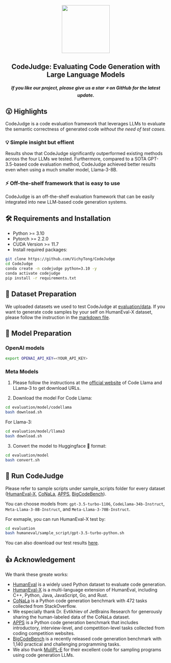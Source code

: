 <p align="center">
    <img src="https://i.postimg.cc/4NmYh6Kq/logo.png" width="150" style="margin-bottom: 0.2;"/>
<p>
<h2 align="center"> CodeJudge: Evaluating Code Generation with Large Language Models</h2>
<h5 align="center"> If you like our project, please give us a star ⭐ on GitHub for the latest update.  </h2>

## 😮 Highlights
CodeJudge is a code evaluation framework that leverages LLMs to evaluate the semantic correctness of generated code *without the need of test cases*. 

### 💡 Simple insight but effient
Results show that CodeJudge significantly outperformed existing methods across the four LLMs we tested. Furthermore, compared to a SOTA GPT-3.5-based code evaluation method, CodeJudge achieved better results even when using a much smaller model, Llama-3-8B.

### ⚡ Off-the-shelf framework that is easy to use
CodeJudge is an off-the-shelf evaluation framework that can be easily integrated into new LLM-based code generation systems.

## 🛠️ Requirements and Installation

* Python >= 3.10
* Pytorch >= 2.2.0
* CUDA Version >= 11.7
* Install required packages:
```bash
git clone https://github.com/VichyTong/CodeJudge
cd CodeJudge
conda create -n codejudge python=3.10 -y
conda activate codejudge
pip install -r requirements.txt
```

## 💾 Dataset Preparation
We uploaded datasets we used to test CodeJudge at [evaluation/data](evaluation/data). If you want to generate code samples by your self on HumanEval-X dataset, please follow the instruction in the [markdown file](evaluation/humaneval_generate_samples/readme.md).

## 🔽 Model Preparation

### OpenAI models
```bash
export OPENAI_API_KEY=<YOUR_API_KEY>
```

### Meta Models

1. Please follow the instructions at the [official website](https://llama.meta.com/llama-downloads/) of Code Llama and LLama-3 to get download URLs.

2. Download the model
For Code Llama:
```bash
cd evaluation/model/codellama
bash download.sh
```
For Llama-3:
```bash
cd evaluation/model/llama3
bash download.sh
```

3. Convert the model to Huggingface 🤗 format:
```bash
cd evaluation/model
bash convert.sh
```

## 🚀 Run CodeJudge
Please refer to sample scripts under sample_scripts folder for every dataset ([HumanEval-X](evaluation/humaneval/sample_scripts/), [CoNaLa](evaluation/conala/sample_scripts/), [APPS](evaluation/apps/sample_scripts/), [BigCodeBench](evaluation/bigcodebench/sample_scripts/)).

You can choose models from: `gpt-3.5-turbo-1106`, `CodeLlama-34b-Instruct`, `Meta-Llama-3-8B-Instruct`, and `Meta-Llama-3-70B-Instruct`.

For exmaple, you can run HumanEval-X test by:
```bash
cd evaluation
bash humaneval/sample_script/gpt-3.5-turbo-python.sh
```

You can also download our test results [here](https://drive.google.com/file/d/1uo4tBx6YDJjQmSUNOpgzZrdfv7lB7vxv/view?usp=sharing).

## 👍 Acknowledgement

We thank these greate works:
- [HumanEval](https://github.com/openai/human-eval) is a widely used Python dataset to evaluate code generation. 
- [HumanEval-X](https://github.com/THUDM/CodeGeeX/tree/main/codegeex/benchmark/humaneval-x) is a multi-language extension of HumanEval, including C++, Python, Java, JavaScript, Go, and Rust.
- [CoNaLa](https://conala-corpus.github.io/) is a Python code generation benchmark with 472 tasks collected from StackOverflow.
- We especially thank Dr. Evtikhiev of JetBrains Research for generously sharing the human-labeled data of the CoNaLa dataset.
- [APPS](https://github.com/hendrycks/apps) is a Python code generation benchmark that includes introductory, interview-level, and competition-level tasks collected from coding competition websites.
- [BigCodeBench](https://github.com/bigcode-project/bigcodebench) is a recently released code generation benchmark with 1,140 practical and challenging programming tasks.
- We also thank [MuliPL-E](https://github.com/nuprl/MultiPL-E) for their excellent code for sampling programs using code generation LLMs.
